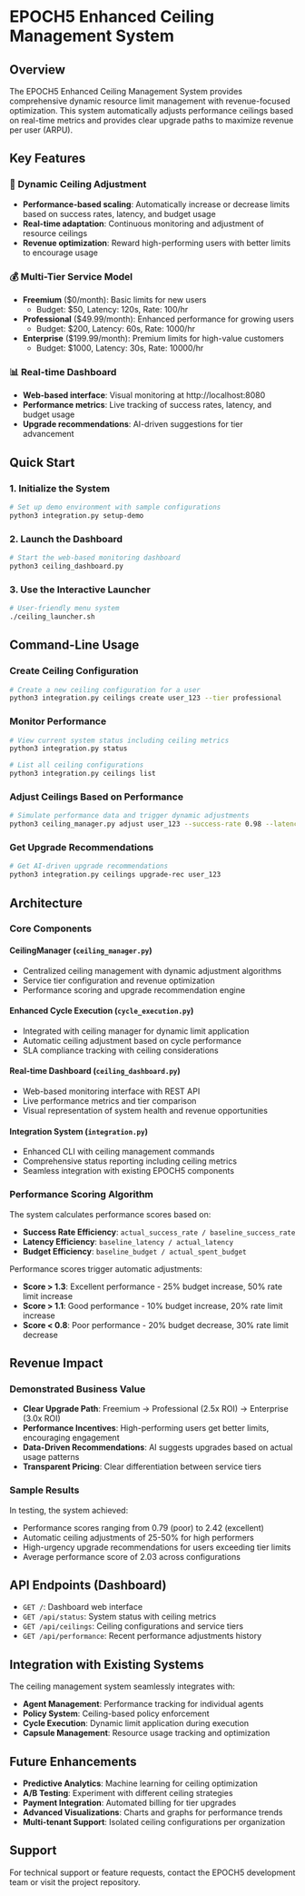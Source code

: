 # EPOCH5 Enhanced Ceiling Management System

## Overview

The EPOCH5 Enhanced Ceiling Management System provides comprehensive dynamic resource limit management with revenue-focused optimization. This system automatically adjusts performance ceilings based on real-time metrics and provides clear upgrade paths to maximize revenue per user (ARPU).

## Key Features

### 🎯 Dynamic Ceiling Adjustment
- **Performance-based scaling**: Automatically increase or decrease limits based on success rates, latency, and budget usage
- **Real-time adaptation**: Continuous monitoring and adjustment of resource ceilings
- **Revenue optimization**: Reward high-performing users with better limits to encourage usage

### 💰 Multi-Tier Service Model
- **Freemium** ($0/month): Basic limits for new users
  - Budget: $50, Latency: 120s, Rate: 100/hr
- **Professional** ($49.99/month): Enhanced performance for growing users
  - Budget: $200, Latency: 60s, Rate: 1000/hr
- **Enterprise** ($199.99/month): Premium limits for high-value customers
  - Budget: $1000, Latency: 30s, Rate: 10000/hr

### 📊 Real-time Dashboard
- **Web-based interface**: Visual monitoring at http://localhost:8080
- **Performance metrics**: Live tracking of success rates, latency, and budget usage
- **Upgrade recommendations**: AI-driven suggestions for tier advancement

## Quick Start

### 1. Initialize the System
```bash
# Set up demo environment with sample configurations
python3 integration.py setup-demo
```

### 2. Launch the Dashboard
```bash
# Start the web-based monitoring dashboard
python3 ceiling_dashboard.py
```

### 3. Use the Interactive Launcher
```bash
# User-friendly menu system
./ceiling_launcher.sh
```

## Command-Line Usage

### Create Ceiling Configuration
```bash
# Create a new ceiling configuration for a user
python3 integration.py ceilings create user_123 --tier professional
```

### Monitor Performance
```bash
# View current system status including ceiling metrics
python3 integration.py status

# List all ceiling configurations
python3 integration.py ceilings list
```

### Adjust Ceilings Based on Performance
```bash
# Simulate performance data and trigger dynamic adjustments
python3 ceiling_manager.py adjust user_123 --success-rate 0.98 --latency 45.0 --budget 80.0
```

### Get Upgrade Recommendations
```bash
# Get AI-driven upgrade recommendations
python3 integration.py ceilings upgrade-rec user_123
```

## Architecture

### Core Components

#### CeilingManager (`ceiling_manager.py`)
- Centralized ceiling management with dynamic adjustment algorithms
- Service tier configuration and revenue optimization
- Performance scoring and upgrade recommendation engine

#### Enhanced Cycle Execution (`cycle_execution.py`)
- Integrated with ceiling manager for dynamic limit application
- Automatic ceiling adjustment based on cycle performance
- SLA compliance tracking with ceiling considerations

#### Real-time Dashboard (`ceiling_dashboard.py`)
- Web-based monitoring interface with REST API
- Live performance metrics and tier comparison
- Visual representation of system health and revenue opportunities

#### Integration System (`integration.py`)
- Enhanced CLI with ceiling management commands
- Comprehensive status reporting including ceiling metrics
- Seamless integration with existing EPOCH5 components

### Performance Scoring Algorithm

The system calculates performance scores based on:
- **Success Rate Efficiency**: `actual_success_rate / baseline_success_rate`
- **Latency Efficiency**: `baseline_latency / actual_latency`
- **Budget Efficiency**: `baseline_budget / actual_spent_budget`

Performance scores trigger automatic adjustments:
- **Score > 1.3**: Excellent performance - 25% budget increase, 50% rate limit increase
- **Score > 1.1**: Good performance - 10% budget increase, 20% rate limit increase
- **Score < 0.8**: Poor performance - 20% budget decrease, 30% rate limit decrease

## Revenue Impact

### Demonstrated Business Value
- **Clear Upgrade Path**: Freemium → Professional (2.5x ROI) → Enterprise (3.0x ROI)
- **Performance Incentives**: High-performing users get better limits, encouraging engagement
- **Data-Driven Recommendations**: AI suggests upgrades based on actual usage patterns
- **Transparent Pricing**: Clear differentiation between service tiers

### Sample Results
In testing, the system achieved:
- Performance scores ranging from 0.79 (poor) to 2.42 (excellent)
- Automatic ceiling adjustments of 25-50% for high performers
- High-urgency upgrade recommendations for users exceeding tier limits
- Average performance score of 2.03 across configurations

## API Endpoints (Dashboard)

- `GET /`: Dashboard web interface
- `GET /api/status`: System status with ceiling metrics
- `GET /api/ceilings`: Ceiling configurations and service tiers
- `GET /api/performance`: Recent performance adjustments history

## Integration with Existing Systems

The ceiling management system seamlessly integrates with:
- **Agent Management**: Performance tracking for individual agents
- **Policy System**: Ceiling-based policy enforcement
- **Cycle Execution**: Dynamic limit application during execution
- **Capsule Management**: Resource usage tracking and optimization

## Future Enhancements

- **Predictive Analytics**: Machine learning for ceiling optimization
- **A/B Testing**: Experiment with different ceiling strategies
- **Payment Integration**: Automated billing for tier upgrades
- **Advanced Visualizations**: Charts and graphs for performance trends
- **Multi-tenant Support**: Isolated ceiling configurations per organization

## Support

For technical support or feature requests, contact the EPOCH5 development team or visit the project repository.